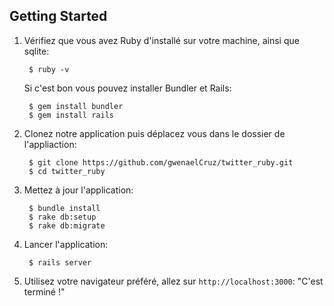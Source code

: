 ## Getting Started

1. Vérifiez que vous avez Ruby d'installé sur votre machine, ainsi que sqlite:

        $ ruby -v
        
    Si c'est bon vous pouvez installer Bundler et Rails:
    
        $ gem install bundler
        $ gem install rails
        
2. Clonez notre application puis déplacez vous dans le dossier de l'appliaction:

        $ git clone https://github.com/gwenaelCruz/twitter_ruby.git
        $ cd twitter_ruby

3. Mettez à jour l'application:

        $ bundle install
        $ rake db:setup
        $ rake db:migrate

4. Lancer l'application:

        $ rails server

5. Utilisez votre navigateur préféré, allez sur `http://localhost:3000`:
"C'est terminé !"
